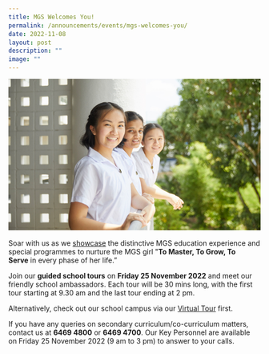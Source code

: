 ```yaml
---
title: MGS Welcomes You!
permalink: /announcements/events/mgs-welcomes-you/
date: 2022-11-08
layout: post
description: ""
image: ""
---
```

![](/images/Others/Splash/pic-admissions-welcome-sec1.jpg)

Soar with us as we [showcase](https://www.mgsopenhouse.com/) the distinctive MGS education experience and special programmes to nurture the MGS girl "**To Master, To Grow, To Serve** in every phase of her life.”   

  

Join our **guided school tours** on **Friday 25 November 2022** and meet our friendly school ambassadors. Each tour will be 30 mins long, with the first tour starting at 9.30 am and the last tour ending at 2 pm.

  
Alternatively, check out our school campus via our [Virtual Tour](https://www.mgs.moe.edu.sg/about-us/mgs-virtual-tour) first.  
  
If you have any queries on secondary curriculum/co-curriculum matters, contact us at **6469 4800** or **6469 4700**. Our Key Personnel are available on Friday 25 November 2022 (9 am to 3 pm) to answer to your calls.